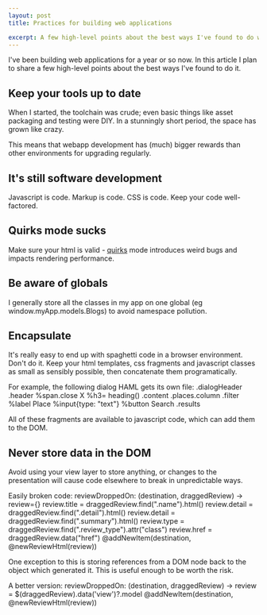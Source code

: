 ```yaml
---
layout: post
title: Practices for building web applications

excerpt: A few high-level points about the best ways I've found to do web development.
---
```


I've been building web applications for a year or so now.
In this article I plan to share a few high-level points about the best ways I've found to do it.

## Keep your tools up to date
When I started, the toolchain was crude; even basic things like asset packaging and testing were DIY.
In a stunningly short period, the space has grown like crazy.

This means that webapp development has (much) bigger rewards than other environments for upgrading regularly.

## It's still software development
Javascript is code. Markup is code. CSS is code. Keep your code well-factored.

## Quirks mode sucks
Make sure your html is valid - [quirks](https://developer.mozilla.org/en/mozilla_quirks_mode_behavior) mode introduces weird bugs and impacts rendering performance.

## Be aware of globals
I generally store all the classes in my app on one global (eg window.myApp.models.Blogs) to avoid namespace pollution.

## Encapsulate
It's really easy to end up with spaghetti code in a browser environment. Don't do it. Keep your html templates, css fragments and javascript classes as small as sensibly possible, then concatenate them programatically.

For example, the following dialog HAML gets its own file:
    .dialogHeader
      .header
        %span.close X
        %h3= heading()
    .content
      .places.column
        .filter
          %label Place
          %input{type: "text"}
          %button Search
        .results

All of these fragments are available to javascript code, which can add them to the DOM.

## Never store data in the DOM
Avoid using your view layer to store anything, or changes to the presentation will cause code elsewhere to break in unpredictable ways.

Easily broken code:
    reviewDroppedOn: (destination, draggedReview) ->
      review={}
      review.title = draggedReview.find(".name").html()
      review.detail = draggedReview.find(".detail").html()
      review.detail = draggedReview.find(".summary").html()
      review.type = draggedReview.find(".review_type").attr("class")
      review.href = draggedReview.data("href")
      @addNewItem(destination, @newReviewHtml(review))


One exception to this is storing references from a DOM node back to the object which generated it.
This is useful enough to be worth the risk.

A better version:
    reviewDroppedOn: (destination, draggedReview) ->
      review = $(draggedReview).data('view')?.model
      @addNewItem(destination, @newReviewHtml(review))
